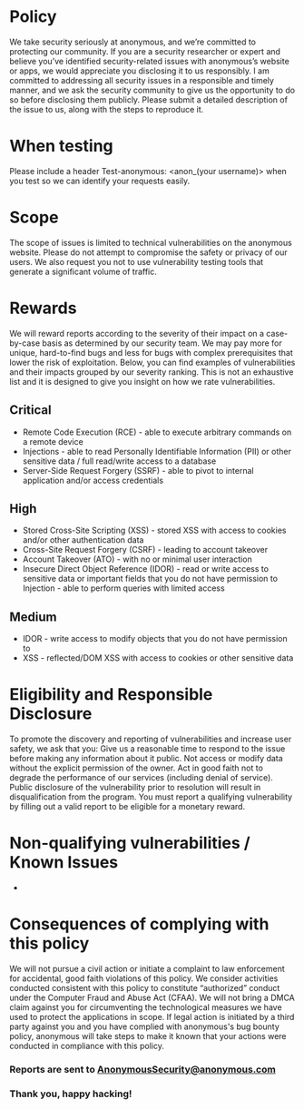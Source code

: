 # Policy
We take security seriously at anonymous, and we’re committed to protecting our community. If you are a security researcher or expert and believe you’ve identified security-related issues with anonymous’s website or apps, we would appreciate you disclosing it to us responsibly.
I am committed to addressing all security issues in a responsible and timely manner, and we ask the security community to give us the opportunity to do so before disclosing them publicly. Please submit a detailed description of the issue to us, along with the steps to reproduce it.

# When testing
Please include a header Test-anonymous: <anon_(your username)> when you test so we can identify your requests easily.

# Scope
The scope of issues is limited to technical vulnerabilities on the anonymous website. Please do not attempt to compromise the safety or privacy of our users. We also request you not to use vulnerability testing tools that generate a significant volume of traffic.

# Rewards
We will reward reports according to the severity of their impact on a case-by-case basis as determined by our security team. We may pay more for unique, hard-to-find bugs and less for bugs with complex prerequisites that lower the risk of exploitation.
Below, you can find examples of vulnerabilities and their impacts grouped by our severity ranking. This is not an exhaustive list and it is designed to give you insight on how we rate vulnerabilities.

## Critical
* Remote Code Execution (RCE) - able to execute arbitrary commands on a remote device
* Injections - able to read Personally Identifiable Information (PII) or other sensitive data / full read/write access to a database
* Server-Side Request Forgery (SSRF) - able to pivot to internal application and/or access credentials
## High
* Stored Cross-Site Scripting (XSS) - stored XSS with access to cookies and/or other authentication data
* Cross-Site Request Forgery (CSRF) - leading to account takeover
* Account Takeover (ATO) - with no or minimal user interaction
* Insecure Direct Object Reference (IDOR) - read or write access to sensitive data or important fields that you do not have permission to
Injection - able to perform queries with limited access

## Medium
* IDOR - write access to modify objects that you do not have permission to
* XSS - reflected/DOM XSS with access to cookies or other sensitive data

# Eligibility and Responsible Disclosure
To promote the discovery and reporting of vulnerabilities and increase user safety, we ask that you:
Give us a reasonable time to respond to the issue before making any information about it public.
Not access or modify data without the explicit permission of the owner.
Act in good faith not to degrade the performance of our services (including denial of service).
Public disclosure of the vulnerability prior to resolution will result in disqualification from the program. You must report a qualifying vulnerability by filling out a valid report to be eligible for a monetary reward.

# Non-qualifying vulnerabilities / Known Issues
*

# Consequences of complying with this policy
 We will not pursue a civil action or initiate a complaint to law enforcement for accidental, good faith violations of this policy. We consider activities conducted consistent with this policy to constitute “authorized” conduct under the Computer Fraud and Abuse Act (CFAA). We will not bring a DMCA claim against you for circumventing the technological measures we have used to protect the applications in scope.
If legal action is initiated by a third party against you and you have complied with anonymous's bug bounty policy, anonymous will take steps to make it known that your actions were conducted in compliance with this policy.

###  Reports are sent to AnonymousSecurity@anonymous.com 

### Thank you, happy hacking!